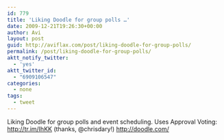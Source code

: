 ```yaml
---
id: 779
title: 'Liking Doodle for group polls …'
date: 2009-12-21T19:26:30+00:00
author: Avi
layout: post
guid: http://aviflax.com/post/liking-doodle-for-group-polls/
permalink: /post/liking-doodle-for-group-polls/
aktt_notify_twitter:
  - 'yes'
aktt_twitter_id:
  - "6909106547"
categories:
  - none
tags:
  - tweet
---
```

Liking Doodle for group polls and event scheduling. Uses Approval Voting: <a href="http://tr.im/IhKK" rel="nofollow">http://tr.im/IhKK</a> (thanks, @chrisdary!) <a href="http://doodle.com/" rel="nofollow">http://doodle.com/</a>
